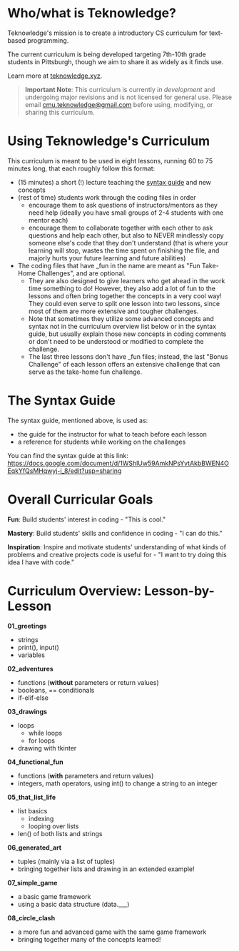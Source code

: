 # Who/what is Teknowledge?
Teknowledge's mission is to create a introductory CS curriculum for text-based programming. 

The current curriculum is being developed targeting 7th-10th grade students in Pittsburgh, though we aim to share it as widely as it finds use.

Learn more at [teknowledge.xyz](http://teknowledge.xyz).

> **Important Note**: This curriculum is currently *in development* and undergoing major revisions and is not licensed for general use.  Please email cmu.teknowledge@gmail.com before using, modifying, or sharing this curriculum.

# Using Teknowledge's Curriculum

This curriculum is meant to be used in eight lessons, running 60 to 75 minutes long, that each roughly follow this format:
* (15 minutes) a short (!) lecture teaching the [syntax guide](https://docs.google.com/document/d/1WShlUw59AmkNPsYvtAkbBWEN4OEqkYfQsMHqwyj-i_8/edit?usp=sharing) and new concepts
* (rest of time) students work through the coding files in order
	* encourage them to ask questions of instructors/mentors as they need help (ideally you have small groups of 2-4 students with one mentor each)
	* encourage them to collaborate together with each other to ask questions and help each other, but also to NEVER mindlessly copy someone else's code that they don't understand (that is where your learning will stop, wastes the time spent on finishing the file, and majorly hurts your future learning and future abilities)
* The coding files that have _fun in the name are meant as "Fun Take-Home Challenges", and are optional.
	* They are also designed to give learners who get ahead in the work time something to do! However, they also add a lot of fun to the lessons and often bring together the concepts in a very cool way! They could even serve to split one lesson into two lessons, since most of them are more extensive and tougher challenges.
	* Note that sometimes they utilize some advanced concepts and syntax not in the curriculum overview list below or in the syntax guide, but usually explain those new concepts in coding comments or don't need to be understood or modified to complete the challenge.
	* The last three lessons don't have _fun files; instead, the last "Bonus Challenge" of each lesson offers an extensive challenge that can serve as the take-home fun challenge.

# The Syntax Guide

The syntax guide, mentioned above, is used as:
- the guide for the instructor for what to teach before each lesson
- a reference for students while working on the challenges

You can find the syntax guide at this link:
https://docs.google.com/document/d/1WShlUw59AmkNPsYvtAkbBWEN4OEqkYfQsMHqwyj-i_8/edit?usp=sharing

# Overall Curricular Goals

**Fun**: Build students' interest in coding - "This is cool."

**Mastery**: Build students' skills and confidence in coding - "I can do this."

**Inspiration**: Inspire and motivate students' understanding of what kinds of problems and creative projects code is useful for - "I want to try doing this idea I have with code."

# Curriculum Overview: Lesson-by-Lesson

**01_greetings**
* strings
* print(), input()
* variables

**02_adventures**
* functions (**without** parameters or return values)
* booleans, == conditionals
* if-elif-else

**03_drawings**
* loops
	* while loops
	* for loops
* drawing with tkinter

**04_functional_fun**
* functions (**with** parameters and return values)
* integers, math operators, using int() to change a string to an integer

**05_that_list_life**
* list basics
	* indexing
	* looping over lists
* len() of both lists and strings

**06_generated_art**
* tuples (mainly via a list of tuples)
* bringing together lists and drawing in an extended example!

**07_simple_game**
* a basic game framework
* using a basic data structure (data.___)

**08_circle_clash**
* a more fun and advanced game with the same game framework
* bringing together many of the concepts learned!
